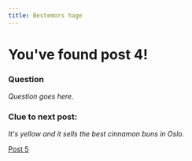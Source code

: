 ```yaml
---
title: Bestemors hage
---
```


# You've found post 4!

### Question

_Question goes here._

### Clue to next post:

_It's yellow and it sells the best cinnamon buns in Oslo._

[Post 5](https://martiaos.github.io/486f7665646875736574/)
